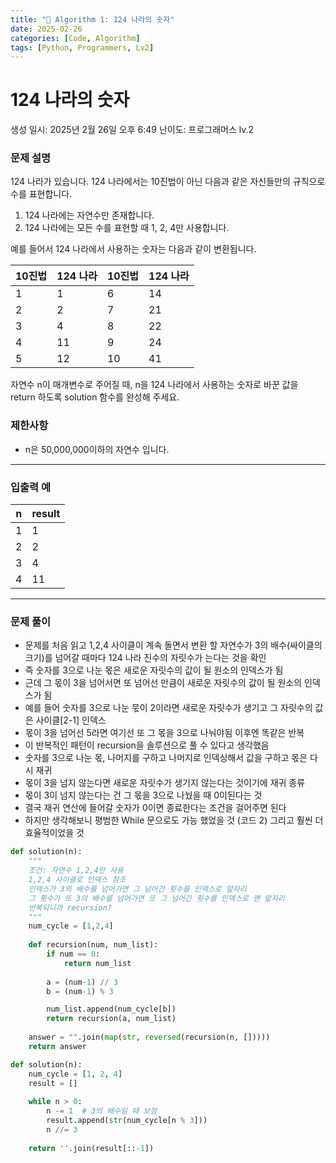 ```yaml
---
title: "🧠 Algorithm 1: 124 나라의 숫자"
date: 2025-02-26
categories: [Code, Algorithm]
tags: [Python, Programmers, Lv2]
---
```


# 124 나라의 숫자

생성 일시: 2025년 2월 26일 오후 6:49
난이도: 프로그래머스 lv.2

### **문제 설명**

124 나라가 있습니다. 124 나라에서는 10진법이 아닌 다음과 같은 자신들만의 규칙으로 수를 표현합니다.

1. 124 나라에는 자연수만 존재합니다.
2. 124 나라에는 모든 수를 표현할 때 1, 2, 4만 사용합니다.

예를 들어서 124 나라에서 사용하는 숫자는 다음과 같이 변환됩니다.

| 10진법 | 124 나라 | 10진법 | 124 나라 |
| --- | --- | --- | --- |
| 1 | 1 | 6 | 14 |
| 2 | 2 | 7 | 21 |
| 3 | 4 | 8 | 22 |
| 4 | 11 | 9 | 24 |
| 5 | 12 | 10 | 41 |

자연수 n이 매개변수로 주어질 때, n을 124 나라에서 사용하는 숫자로 바꾼 값을 return 하도록 solution 함수를 완성해 주세요.

### 제한사항

- n은 50,000,000이하의 자연수 입니다.

---

### 입출력 예

| n | result |
| --- | --- |
| 1 | 1 |
| 2 | 2 |
| 3 | 4 |
| 4 | 11 |

---

### 문제 풀이

- 문제를 처음 읽고 1,2,4 사이클이 계속 돌면서 변환 할 자연수가 3의 배수(싸이클의 크기)를 넘어갈 때마다 124 나라 진수의 자릿수가 는다는 것을 확인
- 즉 숫자를 3으로 나눈 몫은 새로운 자릿수의 값이 될 원소의 인덱스가 됨
- 근데 그 몫이 3을 넘어서면 또 넘어선 만큼이 새로운 자릿수의 값이 될 원소의 인덱스가 됨
- 예를 들어 숫자를 3으로 나눈 묷이 2이라면 새로운 자릿수가 생기고 그 자릿수의 값은 사이클[2-1] 인덱스
- 몫이 3을 넘어선 5라면 여기선 또 그 몫을 3으로 나눠야됨 이후엔 똑같은 반복
- 이 반복적인 패턴이 recursion을 솔루션으로 풀 수 있다고 생각했음
- 숫자를 3으로 나눈 몫, 나머지를 구하고 나머지로 인덱싱해서 값을 구하고 몫은 다시 재귀
- 몫이 3을 넘지 않는다면 새로운 자릿수가 생기지 않는다는 것이기에 재귀 종류
- 몫이 3이 넘지 않는다는 건  그 몫을 3으로 나눴을 때 0이된다는 것
- 결국 재귀 연산에 들어갈 숫자가 0이면 종료한다는 조건을 걸어주면 된다
- 하지만 생각해보니 평범한 While 문으로도 가능 했었을 것 (코드 2) 그리고 훨씬 더 효율적이었을 것

```python
def solution(n):
    """
    조건: 자연수 1,2,4만 사용
    1,2,4 사이클로 인덱스 참조
    인덱스가 3의 배수를 넘어가면 그 넘어간 횟수를 인덱스로 앞자리
    그 횟수가 또 3의 배수를 넘어가면 또 그 넘어간 횟수를 인덱스로 맨 앞자리
    반복되니까 recursion?
    """
    num_cycle = [1,2,4]
    
    def recursion(num, num_list):
        if num == 0:
            return num_list
        
        a = (num-1) // 3
        b = (num-1) % 3

        num_list.append(num_cycle[b])
        return recursion(a, num_list)
    
    answer = "".join(map(str, reversed(recursion(n, []))))
    return answer
```

```python
def solution(n):
    num_cycle = [1, 2, 4]
    result = []
    
    while n > 0:
        n -= 1  # 3의 배수일 때 보정
        result.append(str(num_cycle[n % 3]))
        n //= 3
    
    return ''.join(result[::-1])

```